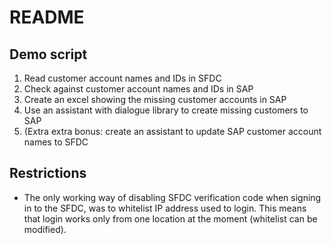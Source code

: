 # README

## Demo script

1. Read customer account names and IDs in SFDC
2. Check against customer account names and IDs in SAP
3. Create an excel showing the missing customer accounts in SAP
4. Use an assistant with dialogue library to create missing customers to SAP
5. (Extra extra bonus: create an assistant to update SAP customer account names to SFDC

## Restrictions

- The only working way of disabling SFDC verification code when signing in to the SFDC, was to whitelist IP address used to login. This means that login works only from one location at the moment (whitelist can be modified).
